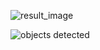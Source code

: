 ![result_image](https://user-images.githubusercontent.com/79641410/115979612-8769a780-a5a4-11eb-8231-c370934a517d.jpg)


![objects detected](https://user-images.githubusercontent.com/79641410/115979637-acf6b100-a5a4-11eb-884f-6e65c367b376.jpg)
